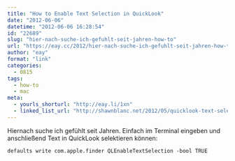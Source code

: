 ```yaml
---
title: "How to Enable Text Selection in QuickLook"
date: "2012-06-06"
datetime: "2012-06-06 16:28:54"
id: "22689"
slug: "hier-nach-suche-ich-gefuhlt-seit-jahren-how-to"
url: "https://eay.cc/2012/hier-nach-suche-ich-gefuhlt-seit-jahren-how-to/"
author: "eay"
format: "link"
categories:
  - 0815
tags:
  - how-to
  - mac
meta:
  - yourls_shorturl: "http://eay.li/1xn"
  - linked_list_url: "http://shawnblanc.net/2012/05/quicklook-text-selection/"
---
```


Hiernach suche ich gefühlt seit Jahren. Einfach im Terminal eingeben und anschließend Text in QuickLook selektieren können:

`defaults write com.apple.finder QLEnableTextSelection -bool TRUE`

